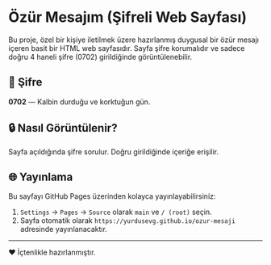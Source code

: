 
# Özür Mesajım (Şifreli Web Sayfası)

Bu proje, özel bir kişiye iletilmek üzere hazırlanmış duygusal bir özür mesajı içeren basit bir HTML web sayfasıdır. Sayfa şifre korumalıdır ve sadece doğru 4 haneli şifre (0702) girildiğinde görüntülenebilir.

## 🧷 Şifre
**0702** — Kalbin durduğu ve korktuğun gün.

## 🔒 Nasıl Görüntülenir?
Sayfa açıldığında şifre sorulur. Doğru girildiğinde içeriğe erişilir.

## 🌐 Yayınlama
Bu sayfayı GitHub Pages üzerinden kolayca yayınlayabilirsiniz:
1. `Settings` → `Pages` → `Source` olarak `main` ve `/ (root)` seçin.
2. Sayfa otomatik olarak `https://yurdusevg.github.io/ozur-mesaji` adresinde yayınlanacaktır.

---

❤️ İçtenlikle hazırlanmıştır.
